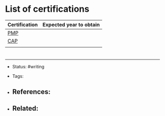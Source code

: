 # List of certifications
| Certification | Expected year to obtain |
| ------------- | ----------------------- |
| [PMP](https://www.pmi.org/certifications/project-management-pmp)           |                         |
| [CAP](https://www.certifiedanalytics.org/)           |                         |
|               |                         |


# 

---
- Status: #writing

- Tags: 

- References:
	- 

- Related:
	- 

